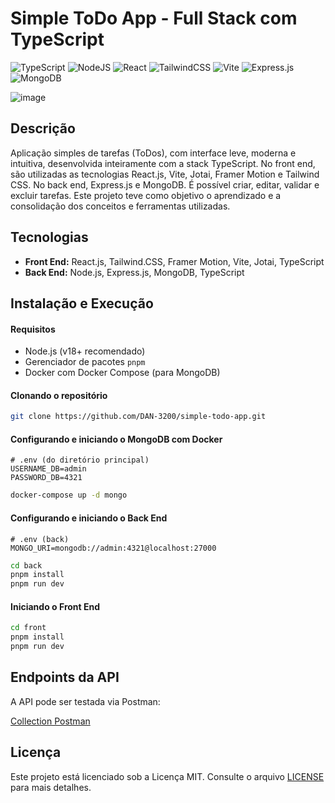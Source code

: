 #  Simple ToDo App - Full Stack com TypeScript

![TypeScript](https://img.shields.io/badge/typescript-%23007ACC.svg?style=for-the-badge&logo=typescript&logoColor=white)
![NodeJS](https://img.shields.io/badge/node.js-6DA55F?style=for-the-badge&logo=node.js&logoColor=white)
![React](https://img.shields.io/badge/react-%2320232a.svg?style=for-the-badge&logo=react&logoColor=%2361DAFB)
![TailwindCSS](https://img.shields.io/badge/tailwindcss-%2338B2AC.svg?style=for-the-badge&logo=tailwind-css&logoColor=white)
![Vite](https://img.shields.io/badge/vite-%23646CFF.svg?style=for-the-badge&logo=vite&logoColor=white)
![Express.js](https://img.shields.io/badge/express.js-%23404d59.svg?style=for-the-badge&logo=express&logoColor=%2361DAFB)
![MongoDB](https://img.shields.io/badge/MongoDB-%234ea94b.svg?style=for-the-badge&logo=mongodb&logoColor=white)

![image](https://github.com/user-attachments/assets/c7212a33-5d19-46dd-b34d-37d216a53511)

## Descrição 
Aplicação simples de tarefas (ToDos), com interface leve, moderna e intuitiva, desenvolvida inteiramente com a stack TypeScript. No front end, são utilizadas as tecnologias React.js, Vite, Jotai, Framer Motion e Tailwind CSS. No back end, Express.js e MongoDB. É possível criar, editar, validar e excluir tarefas.
Este projeto teve como objetivo o aprendizado e a consolidação dos conceitos e ferramentas utilizadas.

## Tecnologias

* **Front End:** React.js, Tailwind.CSS, Framer Motion, Vite, Jotai, TypeScript
* **Back End:** Node.js, Express.js, MongoDB, TypeScript

## Instalação e Execução

#### Requisitos

* Node.js (v18+ recomendado)
* Gerenciador de pacotes `pnpm`
* Docker com Docker Compose (para MongoDB)

#### Clonando o repositório

```bash
git clone https://github.com/DAN-3200/simple-todo-app.git
```

#### Configurando e iniciando o MongoDB com Docker

```.env
# .env (do diretório principal)
USERNAME_DB=admin
PASSWORD_DB=4321
```

```bash
docker-compose up -d mongo
```

#### Configurando e iniciando o Back End

```.env
# .env (back)
MONGO_URI=mongodb://admin:4321@localhost:27000
```

```bash
cd back
pnpm install
pnpm run dev
```

#### Iniciando o Front End

```bash
cd front
pnpm install
pnpm run dev
```

## Endpoints da API
A API pode ser testada via Postman:

[Collection Postman](https://www.postman.com/dan-3200/workspace/publico/collection/43029232-49f5a658-a5b4-45b3-939d-c21cfa10f67c?action=share&creator=43029232)

## Licença
Este projeto está licenciado sob a Licença MIT. Consulte o arquivo [LICENSE](./LICENSE) para mais detalhes.
